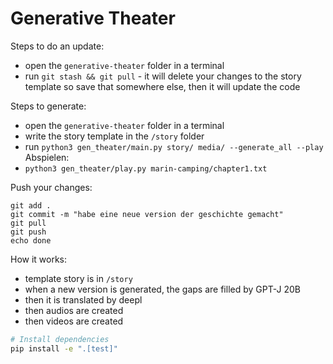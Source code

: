 # Generative Theater


Steps to do an update:
- open the `generative-theater` folder in a terminal
- run `git stash && git pull` - it will delete your changes to the story template so save that somewhere else, then it will update the code

Steps to generate:
- open the `generative-theater` folder in a terminal
- write the story template in the `/story` folder
- run `python3 gen_theater/main.py story/ media/ --generate_all --play`
Abspielen:
- `python3 gen_theater/play.py marin-camping/chapter1.txt`

Push your changes:
```
git add .
git commit -m "habe eine neue version der geschichte gemacht"
git pull
git push
echo done
```

How it works:
- template story is in `/story`
- when a new version is generated, the gaps are filled by GPT-J 20B
- then it is translated by deepl
- then audios are created
- then videos are created

```sh
# Install dependencies
pip install -e ".[test]"
```
